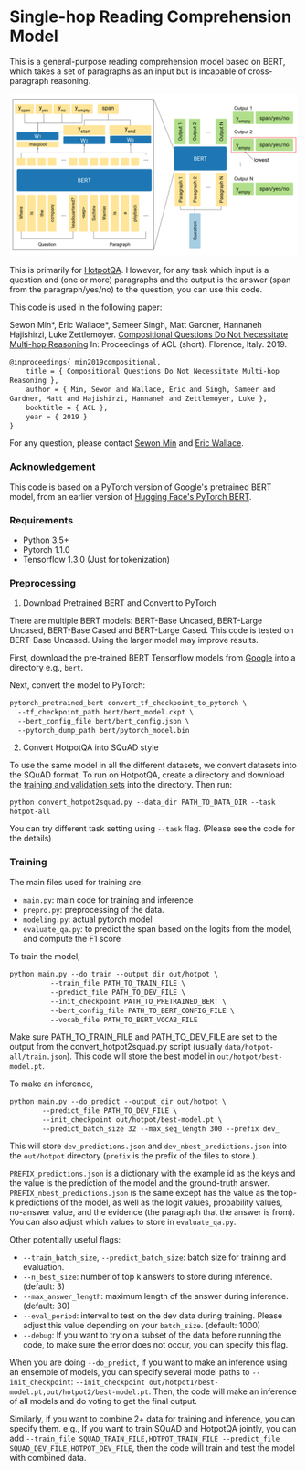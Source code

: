# Single-hop Reading Comprehension Model

This is a general-purpose reading comprehension model based on BERT, which takes a set of paragraphs as an input but is incapable of cross-paragraph reasoning.

![model_diagram](model_diagram.png "model_diagram")

This is primarily for [HotpotQA](https://hotpotqa.github.io). However, for any task which input is a question and (one or more) paragraphs and the output is the answer (span from the paragraph/yes/no) to the question, you can use this code.

This code is used in the following paper:

Sewon Min*, Eric Wallace*, Sameer Singh, Matt Gardner, Hannaneh Hajishirzi, Luke Zettlemoyer.
[Compositional Questions Do Not Necessitate Multi-hop Reasoning](https://arxiv.org/pdf/1906.02900.pdf)
In: Proceedings of ACL (short). Florence, Italy. 2019.

```
@inproceedings{ min2019compositional,
    title = { Compositional Questions Do Not Necessitate Multi-hop Reasoning },
    author = { Min, Sewon and Wallace, Eric and Singh, Sameer and Gardner, Matt and Hajishirzi, Hannaneh and Zettlemoyer, Luke },
    booktitle = { ACL },
    year = { 2019 }
}
```

For any question, please contact [Sewon Min](https://shmsw25.github.io) and [Eric Wallace](http://www.ericswallace.com/).

### Acknowledgement
This code is based on a PyTorch version of Google's pretrained BERT model, from an earlier version of [Hugging Face's PyTorch BERT](https://github.com/huggingface/pytorch-pretrained-BERT).

### Requirements
- Python 3.5+
- Pytorch 1.1.0
- Tensorflow  1.3.0 (Just for tokenization)

### Preprocessing

1. Download Pretrained BERT and Convert to PyTorch

There are multiple BERT models: BERT-Base Uncased, BERT-Large Uncased, BERT-Base Cased and BERT-Large Cased. This code is tested on BERT-Base Uncased. Using the larger model may improve results.

First, download the pre-trained BERT Tensorflow models from [Google](https://github.com/google-research/bert#pre-trained-models) into a directory e.g., `bert`.

Next, convert the model to PyTorch:

```
pytorch_pretrained_bert convert_tf_checkpoint_to_pytorch \
  --tf_checkpoint_path bert/bert_model.ckpt \
  --bert_config_file bert/bert_config.json \
  --pytorch_dump_path bert/pytorch_model.bin
```

2. Convert HotpotQA into SQuAD style

To use the same model in all the different datasets, we convert datasets into the SQuAD format. To run on HotpotQA, create a directory and download the [training and validation sets](https://hotpotqa.github.io/) into the directory. Then run:

```
python convert_hotpot2squad.py --data_dir PATH_TO_DATA_DIR --task hotpot-all
```

You can try different task setting using `--task` flag. (Please see the code for the details)

### Training

The main files used for training are:

- `main.py`: main code for training and inference
- `prepro.py`: preprocessing of the data.
- `modeling.py`: actual pytorch model
- `evaluate_qa.py`: to predict the span based on the logits from the model, and compute the F1 score

To train the model,

```
python main.py --do_train --output_dir out/hotpot \
          --train_file PATH_TO_TRAIN_FILE \
          --predict_file PATH_TO_DEV_FILE \
          --init_checkpoint PATH_TO_PRETRAINED_BERT \
          --bert_config_file PATH_TO_BERT_CONFIG_FILE \
          --vocab_file PATH_TO_BERT_VOCAB_FILE
```
Make sure PATH_TO_TRAIN_FILE and PATH_TO_DEV_FILE are set to the output from the convert_hotpot2squad.py script (usually `data/hotpot-all/train.json`). This code will store the best model in `out/hotpot/best-model.pt`.

To make an inference,

```
python main.py --do_predict --output_dir out/hotpot \
        --predict_file PATH_TO_DEV_FILE \
        --init_checkpoint out/hotpot/best-model.pt \
        --predict_batch_size 32 --max_seq_length 300 --prefix dev_
```

This will store `dev_predictions.json` and `dev_nbest_predictions.json` into the `out/hotpot` directory (`prefix` is the prefix of the files to store.).

`PREFIX_predictions.json` is a dictionary with the example id as the keys and the value is the prediction of the model and the ground-truth answer. `PREFIX_nbest_predictions.json` is the same except has the value as the top-k predictions of the model, as well as the logit values, probability values, no-answer value, and the evidence (the paragraph that the answer is from). You can also adjust which values to store in `evaluate_qa.py`.

Other potentially useful flags:
- `--train_batch_size`, `--predict_batch_size`: batch size for training and evaluation.
- `--n_best_size`: number of top k answers to store during inference. (default: 3)
- `--max_answer_length`: maximum length of the answer during inference. (default: 30)
- `--eval_period`: interval to test on the dev data during training. Please adjust this value depending on your `batch_size`. (default: 1000)
- `--debug`: If you want to try on a subset of the data before running the code, to make sure the error does not occur, you can specify this flag.


When you are doing `--do_predict`, if you want to make an inference using an ensemble of models, you can specify several model paths to `--init_checkpoint`: `--init_checkpoint out/hotpot1/best-model.pt,out/hotpot2/best-model.pt`. Then, the code will make an inference of all models and do voting to get the final output.

Similarly, if you want to combine 2+ data for training and inference, you can specify them. e.g., If you want to train SQuAD and HotpotQA jointly, you can add `--train_file SQUAD_TRAIN_FILE,HOTPOT_TRAIN_FILE --predict_file SQUAD_DEV_FILE,HOTPOT_DEV_FILE`, then the code will train and test the model with combined data.
